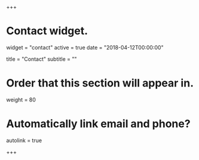 +++
# Contact widget.
widget = "contact"
active = true
date = "2018-04-12T00:00:00"

title = "Contact"
subtitle = ""

# Order that this section will appear in.
weight = 80

# Automatically link email and phone?
autolink = true

+++

